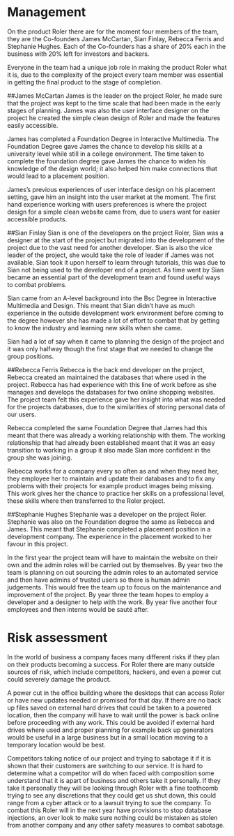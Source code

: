 Management
===========================

On the product Roler there are for the moment four members of the team, they are the Co-founders James McCartan, Sian Finlay, Rebecca Ferris and Stephanie Hughes. Each of the Co-founders has a share of 20% each in the business with 20% left for investors and backers.

Everyone in the team had a unique job role in making the product Roler what it is, due to the complexity of the project every team member was essential in getting the final product to the stage of completion. 


##James McCartan
James is the leader on the project Roler, he made sure that the project was kept to the time scale that had been made in the early stages of planning. James was also the user interface designer on the project he created the simple clean design of Roler and made the features easily accessible.

James has completed a Foundation Degree in Interactive Multimedia. The Foundation Degree gave James the chance to develop his skills at a university level while still in a college environment. The time taken to complete the foundation degree gave James the chance to widen his knowledge of the design world; it also helped him make connections that would lead to a placement position.

James’s previous experiences of user interface design on his placement setting, gave him an insight into the user market at the moment. The first hand experience working with users preferences is where the project design for a simple clean website came from, due to users want for easier accessible products.



##Sian Finlay
Sian is one of the developers on the project Roler, Sian was a designer at the start of the project but migrated into the development of the project due to the vast need for another developer. Sian is also the vice leader of the project, she would take the role of leader if James was not available. Sian took it upon herself to learn through tutorials, this was due to Sian not being used to the developer end of a project. As time went by Sian became an essential part of the development team and found useful ways to combat problems.

Sian came from an A-level background into the Bsc Degree in Interactive Multimedia and Design. This meant that Sian didn’t have as much experience in the outside development work environment before coming to the degree however she has made a lot of effort to combat that by getting to know the industry and learning new skills when she came.

Sian had a lot of say when it came to planning the design of the project and it was only halfway though the first stage that we needed to change the group positions. 



##Rebecca Ferris
Rebecca is the back end developer on the project, Rebecca created an maintained the databases that where used in the project. Rebecca has had experience with this line of work before as she manages and develops the databases for two online shopping websites. The project team felt this experience gave her insight into what was needed for the projects databases, due to the similarities of storing personal data of our users.

Rebecca completed the same Foundation Degree that James had this meant that there was already a working relationship with them. The working relationship that had already been established meant that it was an easy transition to working in a group it also made Sian more confident in the group she was joining.

Rebecca works for a company every so often as and when they need her, they employee her to maintain and update their databases and to fix any problems with their projects for example product images being missing. This work gives her the chance to practice her skills on a professional level, these skills where then transferred to the Roler project.



##Stephanie Hughes
Stephanie was a developer on the project Roler. Stephanie was also on the Foundation degree the same as Rebecca and James. This meant that Stephanie completed a placement position in a development company. The experience in the placement worked to her favour in this project.




In the first year the project team will have to maintain the website on their own and the admin roles will be carried out by themselves. By year two the team is planning on out sourcing the admin roles to an automated service and then have admins of trusted users so there is human admin judgements. This would free the team up to focus on the maintenance and improvement of the project. By year three the team hopes to employ a developer and a designer to help with the work. By year five another four employees and then interns would be sauté after. 

Risk assessment
===========================

In the world of business a company faces many different risks if they plan on their products becoming a success. For Roler there are many outside sources of risk, which include competitors, hackers, and even a power cut could severely damage the product.

A power cut in the office building where the desktops that can access Roler or have new updates needed or promised for that day. If there are no back up files saved on external hard drives that could be taken to a powered location, then the company will have to wait until the power is back online before proceeding with any work. This could be avoided if external hard drives where used and proper planning for example back up generators would be useful in a large business but in a small location moving to a temporary location would be best. 

Competitors taking notice of our project and trying to sabotage it if it is shown that their customers are switching to our service. It is hard to determine what a competitor will do when faced with composition some understand that it is apart of business and others take it personally.  If they take it personally they will be looking through Roler with a fine toothcomb trying to see any discretions that they could get us shut down, this could range from a cyber attack or to a lawsuit trying to sue the company. To combat this Roler will in the next year have provisions to stop database injections, an over look to make sure nothing could be mistaken as stolen from another company and any other safety measures to combat sabotage.

